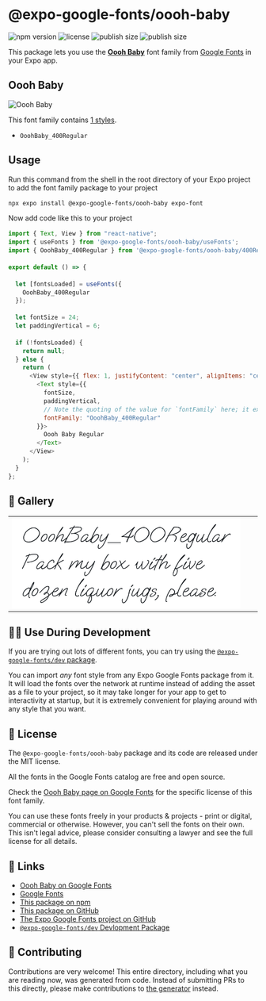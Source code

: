 # @expo-google-fonts/oooh-baby

![npm version](https://flat.badgen.net/npm/v/@expo-google-fonts/oooh-baby)
![license](https://flat.badgen.net/github/license/expo/google-fonts)
![publish size](https://flat.badgen.net/packagephobia/install/@expo-google-fonts/oooh-baby)
![publish size](https://flat.badgen.net/packagephobia/publish/@expo-google-fonts/oooh-baby)

This package lets you use the [**Oooh Baby**](https://fonts.google.com/specimen/Oooh+Baby) font family from [Google Fonts](https://fonts.google.com/) in your Expo app.

## Oooh Baby

![Oooh Baby](./font-family.png)

This font family contains [1 styles](#-gallery).

- `OoohBaby_400Regular`

## Usage

Run this command from the shell in the root directory of your Expo project to add the font family package to your project

```sh
npx expo install @expo-google-fonts/oooh-baby expo-font
```

Now add code like this to your project

```js
import { Text, View } from "react-native";
import { useFonts } from '@expo-google-fonts/oooh-baby/useFonts';
import { OoohBaby_400Regular } from '@expo-google-fonts/oooh-baby/400Regular';

export default () => {

  let [fontsLoaded] = useFonts({
    OoohBaby_400Regular
  });

  let fontSize = 24;
  let paddingVertical = 6;

  if (!fontsLoaded) {
    return null;
  } else {
    return (
      <View style={{ flex: 1, justifyContent: "center", alignItems: "center" }}>
        <Text style={{
          fontSize,
          paddingVertical,
          // Note the quoting of the value for `fontFamily` here; it expects a string!
          fontFamily: "OoohBaby_400Regular"
        }}>
          Oooh Baby Regular
        </Text>
      </View>
    );
  }
};
```

## 🔡 Gallery


||||
|-|-|-|
|![OoohBaby_400Regular](./400Regular/OoohBaby_400Regular.ttf.png)||||


## 👩‍💻 Use During Development

If you are trying out lots of different fonts, you can try using the [`@expo-google-fonts/dev` package](https://github.com/expo/google-fonts/tree/master/font-packages/dev#readme).

You can import _any_ font style from any Expo Google Fonts package from it. It will load the fonts over the network at runtime instead of adding the asset as a file to your project, so it may take longer for your app to get to interactivity at startup, but it is extremely convenient for playing around with any style that you want.


## 📖 License

The `@expo-google-fonts/oooh-baby` package and its code are released under the MIT license.

All the fonts in the Google Fonts catalog are free and open source.

Check the [Oooh Baby page on Google Fonts](https://fonts.google.com/specimen/Oooh+Baby) for the specific license of this font family.

You can use these fonts freely in your products & projects - print or digital, commercial or otherwise. However, you can't sell the fonts on their own. This isn't legal advice, please consider consulting a lawyer and see the full license for all details.

## 🔗 Links

- [Oooh Baby on Google Fonts](https://fonts.google.com/specimen/Oooh+Baby)
- [Google Fonts](https://fonts.google.com/)
- [This package on npm](https://www.npmjs.com/package/@expo-google-fonts/oooh-baby)
- [This package on GitHub](https://github.com/expo/google-fonts/tree/master/font-packages/oooh-baby)
- [The Expo Google Fonts project on GitHub](https://github.com/expo/google-fonts)
- [`@expo-google-fonts/dev` Devlopment Package](https://github.com/expo/google-fonts/tree/master/font-packages/dev)

## 🤝 Contributing

Contributions are very welcome! This entire directory, including what you are reading now, was generated from code. Instead of submitting PRs to this directly, please make contributions to [the generator](https://github.com/expo/google-fonts/tree/master/packages/generator) instead.

